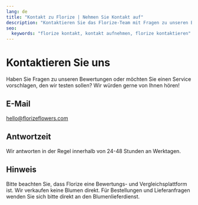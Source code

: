 ```yaml
---
lang: de
title: "Kontakt zu Florize | Nehmen Sie Kontakt auf"
description: "Kontaktieren Sie das Florize-Team mit Fragen zu unseren Blumenlieferbewertungen."
seo:
  keywords: "florize kontakt, kontakt aufnehmen, florize kontaktieren"
---
```


# Kontaktieren Sie uns

Haben Sie Fragen zu unseren Bewertungen oder möchten Sie einen Service vorschlagen, den wir testen sollen? Wir würden gerne von Ihnen hören!

## E-Mail

[hello@florizeflowers.com](mailto:hello@florizeflowers.com)

## Antwortzeit

Wir antworten in der Regel innerhalb von 24-48 Stunden an Werktagen.

## Hinweis

Bitte beachten Sie, dass Florize eine Bewertungs- und Vergleichsplattform ist. Wir verkaufen keine Blumen direkt. Für Bestellungen und Lieferanfragen wenden Sie sich bitte direkt an den Blumenlieferdienst.
